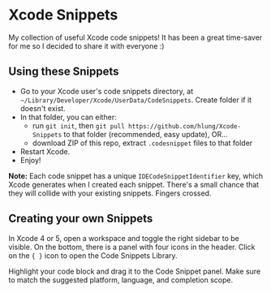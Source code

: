# Xcode Snippets

My collection of useful Xcode code snippets! It has been a great time-saver for me so I decided to share it with everyone :)

## Using these Snippets

- Go to your Xcode user's code snippets directory, at `~/Library/Developer/Xcode/UserData/CodeSnippets`. Create folder if it doesn't exist.
- In that folder, you can either:
  * run `git init`, then `git pull https://github.com/hlung/Xcode-Snippets` to that folder (recommended, easy update), OR...
  * download ZIP of this repo, extract `.codesnippet` files to that folder
- Restart Xcode.
- Enjoy!

**Note:** Each code snippet has a unique `IDECodeSnippetIdentifier` key, which Xcode generates when I created each snippet. There's a small chance that they will collide with your existing snippets. Fingers crossed.

## Creating your own Snippets

In Xcode 4 or 5, open a workspace and toggle the right sidebar to be visible. On the bottom, there is a panel with four icons in the header. Click on the `{ }` icon to open the Code Snippets Library.

Highlight your code block and drag it to the Code Snippet panel. Make sure to match the suggested platform, language, and completion scope.
